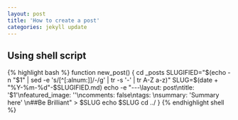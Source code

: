 ```yaml
---
layout: post
title: 'How to create a post'
categories: jekyll update
---
```


## Using shell script

{% highlight bash %}
function new_post() {
  cd _posts
  SLUGIFIED="$(echo -n "$1" | sed -e 's/[^[:alnum:]]/-/g' | tr -s '-' | tr A-Z a-z)"
  SLUG=$(date + "%Y-%m-%d"-$SLUGIFIED.md)
  echo -e "---\layout: post\ntitle: '$1'\nfeatured_image: ''\ncomments: false\ntags: \nsummary: 'Summary here' \n##Be Brilliant" > $SLUG
  echo $SLUG
  cd ../
}
{% endhighlight shell %}
